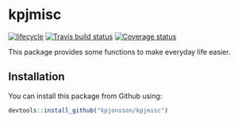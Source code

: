 # kpjmisc
[![lifecycle](https://img.shields.io/badge/lifecycle-stable-brightgreen.svg)](https://www.tidyverse.org/lifecycle/#stable)
[![Travis build status](https://travis-ci.org/kpjonsson/kpjmisc.svg?branch=master)](https://travis-ci.org/kpjonsson/kpjmisc)
[![Coverage status](https://codecov.io/gh/kpjonsson/kpjmisc/branch/master/graph/badge.svg)](https://codecov.io/github/kpjonsson/kpjmisc?branch=master)

This package provides some functions to make everyday life easier.

## Installation

You can install this package from Github using:

``` r
devtools::install_github("kpjonsson/kpjmisc")
```

